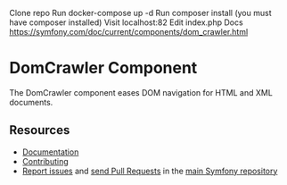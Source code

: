 Clone repo
Run docker-compose up -d
Run composer install (you must have composer installed)
Visit localhost:82
Edit index.php
Docs https://symfony.com/doc/current/components/dom_crawler.html 


DomCrawler Component
====================

The DomCrawler component eases DOM navigation for HTML and XML documents.

Resources
---------

 * [Documentation](https://symfony.com/doc/current/components/dom_crawler.html)
 * [Contributing](https://symfony.com/doc/current/contributing/index.html)
 * [Report issues](https://github.com/symfony/symfony/issues) and
   [send Pull Requests](https://github.com/symfony/symfony/pulls)
   in the [main Symfony repository](https://github.com/symfony/symfony)

